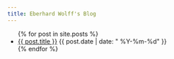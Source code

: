 ```yaml
---
title: Eberhard Wolff's Blog
---
```


<ul>
{% for post in site.posts %}
   <li>
	<a href="{{ post.url }}">{{ post.title }}</a> {{ post.date | date:	" %Y-%m-%d" }}
   </li>
{% endfor %}
</ul>
